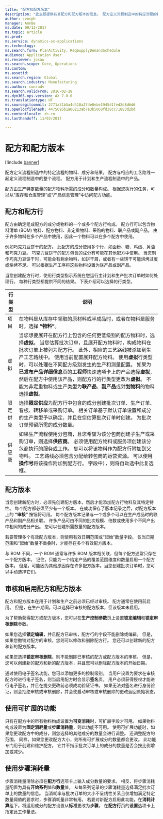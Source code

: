 ```yaml
---
title: "配方和配方版本"
description: "此主题提供有关配方和配方版本的信息。 配方定义流程制造中的特定流程的物料、成分和结果。 配方用于计划和生产流程制造中的产品。"
author: cvocph
manager: AnnBe
ms.date: 09/12/2017
ms.topic: article
ms.prod: 
ms.service: dynamics-ax-applications
ms.technology: 
ms.search.form: PlanActivity, ReqSupplyDemandSchedule
audience: Application User
ms.reviewer: josaw
ms.search.scope: Core, Operations
ms.custom: 
ms.assetid: 
ms.search.region: Global
ms.search.industry: Manufacturing
ms.author: conradv
ms.search.validFrom: 2016-02-28
ms.dyn365.ops.version: AX 7.0.0
ms.translationtype: HT
ms.sourcegitcommit: 2771a31b5a4d418a27de0ebe1945d1fed2d8d6d6
ms.openlocfilehash: 4475695b1a00213ab7e3b5060fd38cc71883d2bd
ms.contentlocale: zh-cn
ms.lasthandoff: 11/03/2017

---
```


# <a name="formulas-and-formula-versions"></a>配方和配方版本

[!include [banner](../includes/banner.md)]

配方定义流程制造中的特定流程的物料、成分和结果。 配方与相应的工艺路线一起定义流程制造中的整个流程。 配方用于计划和生产流程制造中的产品。

配方由生产特定数量的配方物料所需的成分和数量构成。 根据您执行的任务，可以从“库存和仓库管理”或“产品信息管理”中访问配方功能。

## <a name="formulas-and-formula-lines"></a>配方和配方行
配方由确定组成配方的成分或物料的一个或多个配方行构成。 配方行可以包含物料清单 (BOM) 物料、配方物料、非定重物料、采购的物料、联产品或副产品。 由于许多物料在多个产品中使用，因此一个物料可以在多个配方中使用。

例如巧克力豆饼干的配方。 此配方的成分使用多个行，如面粉、糖、鸡蛋、黄油和巧克力豆。 巧克力豆饼干的配方包含的成分有可能在其他配方中使用。 当您制作巧克力豆饼干时，可能会有剩余物料，如饼干屑，或者有一些饼干可能烘烤过度或烘烤不足。 可以根据生产工序将这些物料设置为联产品或副产品。

当您创建配方行时，使用行类型指示系统在您运行主计划和生产批次订单时如何处理行。 每种行类型都提供不同的结果。 下表介绍可以选择的行类型。 

| 行类型     | 说明  |
|---------------|--------------|
| 项目          | 在物料是从库存中领取的原材料或半成品时，或者在物料是服务时，选择 **“物料”**。 |
| 虚拟       | 当您想要展开在配方行上包含的任何更低级别的配方物料时，选择**虚拟**。 当您估算批次订单，且展开配方物料时，构成物料在批次订单上被列为配方行。 此外，相应的工艺路线被添加到生产工艺路线中。 使用当前配置展开配方物料。 使用**虚拟**行类型时，可以处理在不同配方级别发生的生产和测量配置。 如果为**已发布产品详细信息**页的**工程师**快速选项卡上的产品选择**虚拟**，然后在配方中使用该产品，则配方行的行类型更改为**虚拟**。 不能为非定重物料或生产类型为**联产品**、**副产品**或**计划物料**的物料选择**虚拟**。 |
| 限定供应 | 选择**限定供应**为配方行中包含的成分创建批次订单、生产订单、看板、转移单或采购订单。 相关订单基于默认订单设置和成分的生产类型予以确定，并且在您估算批次订单时创建。 为批次订单预留所需的成分数量。 |
| 供应商        | 如果生产流程使用分包商，且您希望为该分包商创建子生产或采购订单，则选择**供应商**。 必须使用配方物料或服务项创建该分包商执行的服务或工作。 您可以将该物料作为配方行附加到父物料。 工艺路线必须包含分配给转包商的运营资源。 可以使用**操作号**将该操作附加到配方行。 字段中），则将自动选中此复选框。 |

## <a name="formula-versions"></a>配方版本
当您创建新配方时，必须先创建配方版本，然后才能添加配方行物料及其特定特性。 每个配方都必须至少有一个版本。 在成功保存了版本记录之后，对配方版本上的 **“审核”** 按钮将可用。 每个配方版本记录与一个或多个可以在生产成品时的联产品和副产品相关联。 许多产品可由不同的批次规模、倍数或使用多个不同产出中相同的成分产出。 您可以创建所需数量的配方版本。

若要管理多个有效配方版本，则使用有效日期范围或“起始”数量字段。 仅当日期范围和“起始”数量不重叠时，才能存在多个有效配方版本。

与 BOM 不同，一个 BOM 通常与许多 BOM 版本相关联，但每个配方通常只存在一个配方版本。 记住，只能为一个给定产品的覆盖范围维度和数量启用一个配方版本。 但是，可能因为其他原因存在许多配方版本，当您创建批次订单时，您可以手动选择它们。

## <a name="approve-and-activate-formulas-and-formula-versions"></a>审核和启用配方和配方版本
配方和配方版本在用于计划和生产之前必须已经过审核。 配方通常在使用前启用。 但是，在生产期间，可以选择已审核的配方版本，但该版本未启用。

为了帮助获得配方或配方版本，您可以在**生产控制参数**页上设置**锁定编辑**和**锁定审核删除**参数。

如果您选择**锁定编辑**，并且配方已审核，配方行的字段不能删除或编辑。 但是，如果您撤销对配方的审核，您则可以修改和删除配方行。 您还可以创建新的配方和新的配方版本。

如果您选择**锁定审核删除**，则不能删除已审核的配方或配方版本的审核。 但是，您可以创建新的配方和新的配方版本，并且您可以删除配方版本的开始日期。

通过使用电子签名功能，您可以添加更多的控制级别。 当用户设置为要求在审核配方时进行电子签名，则当启用配方时会显示**签名**页。 用户必须获得授权才能进行电子签名，并且在提交更改前必须成功验证证书。 如果无法对签名进行身份验证，则会拒绝审核或审核删除，并会使启动审核或审核删除的更改返回原始状态。

## <a name="use-the-scalable-feature"></a>使用可扩展的功能
只有在配方中的所有物料构成设置为**可变消耗**时，可扩展字段才可用。 如果物料构成设置为**固定消耗量**或**步骤消耗量**，则此功能不可用。 使用可扩展功能时，如果您更改配方中的成分，则您选择的其他成分的数量会进行调整。 还调整配方的范围。 同样，如果您更改配方大小，则所有可扩展成分的数量都会更改。 此功能专门用于创建和维护配方。 它并不指示批次订单上的成分的数量是否会按比例增加或减少。

## <a name="use-step-consumption"></a>使用步骤消耗量
步骤消耗量清除必须在**配方行**选项卡上输入成分数量的要求。 相反，将步骤消耗量配置为具有**开始系列**值和**数量**值。 从每系列记录的步骤消耗量选择满足批次订单上的数量的信息。 当消耗率与批次订单的大小不呈线性关系且仅增加满足特定数量阈值的要求时，步骤消耗量非常有用。 若要对新配方启用此功能，在**消耗计算**组下，将适用成分的配方设置从**标准**更改为**步骤**。 在**配方行**页的**设置**选项卡上指定此工作量法。

